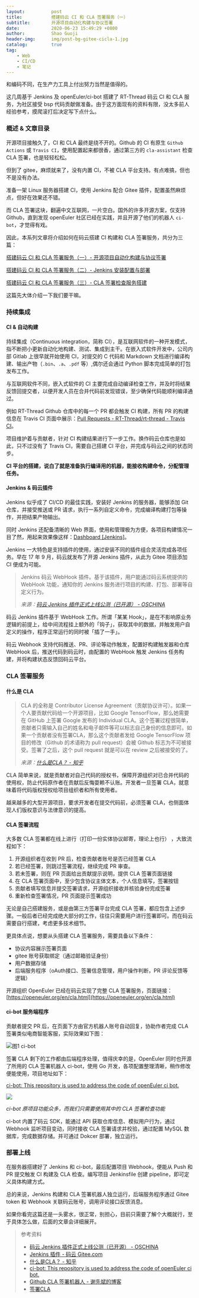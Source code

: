 ```yaml
---
layout:          post
title:           搭建码云 CI 和 CLA 签署服务（一）
subtitle:        开源项目自动化构建与协议签署
date:            2020-06-23 15:49:29 +0800
author:          Shao Guoji
header-img:      img/post-bg-gitee-cicla-1.jpg
catalog:         true
tag:
    - Web
    - CI/CD
    - 笔记
---
```


和编码不同，在生产力工具上付出努力当然是值得的。

这几周基于 Jenkins 及 openEuler/ci-bot 搭建了 RT-Thread 码云 CI 和 CLA 服务，为社区接受 bsp 代码贡献做准备。由于这方面现有的资料有限，没太多前人经验参考，摸爬滚打后决定写下点什么。

### 概述 & 文章目录

开源项目接触久了，CI 和 CLA 最终是绕不开的。Github 的 CI 有原生 `Github Actions` 或 `Travis CI`，使用配置起来都很香，通过第三方的 `cla-assistant` 检查 CLA 签署，也是轻轻松松。

但到了 gitee，麻烦就来了，没有内置 CI，不被 CLA 平台支持。有点难搞，但也不是没有办法。

准备一架 Linux 服务器搭建 CI，使用 Jenkins 配合 Gitee 插件，配置虽然麻烦点，但好在效果还不错。

而 CLA 签署这块，翻遍中文互联网，一片空白。国外的许多开源方案，仅支持 Github，直到发现 openEuler 社区已经在实践，并且开源了他们的机器人 `ci-bot`，才觉得有戏。

因此，本系列文章将介绍如何在码云搭建 CI 构建和 CLA 签署服务，共分为三篇：

[搭建码云 CI 和 CLA 签署服务（一）- 开源项目自动化构建与协议签署](http://www.shaoguoji.cn/2020/06/23/build-gitee-ci-cla-check-service-1/)

[搭建码云 CI 和 CLA 签署服务（二）- Jenkins 安装配置与部署](http://www.shaoguoji.cn/2020/07/01/build-gitee-ci-cla-check-service-2/)

[搭建码云 CI 和 CLA 签署服务（三）- CLA 签署检查服务搭建](http://www.shaoguoji.cn/2020/07/02/build-gitee-ci-cla-check-service-3/)

这篇先大体介绍一下我们要干嘛。

### 持续集成

#### CI & 自动构建

持续集成（Continuous integration，简称 CI），是互联网软件的一种开发模式，指不断把小更新自动化地构建、测试、集成到主干。在嵌入式软件开发中，公司内部 Gitlab 上很早就开始使用 CI，对提交的 C 代码和 Markdown 文档进行编译构建、输出产物（`.bin`、`.a`、`.pdf` 等）,偶尔还会通过 Python 脚本完成简单的打包发布工作。

与互联网软件不同，嵌入式软件的 CI 主要完成自动编译检查工作，并及时将结果反馈回提交者，以便开发人员在合并代码前发现错误，至少确保代码能顺利编译通过。

例如 RT-Thread Github 仓库中的每一个 PR 都会触发 CI 构建，所有 PR 的构建信息在 Travis CI 页面中展示：[Pull Requests - RT-Thread/rt-thread - Travis CI](https://travis-ci.org/github/RT-Thread/rt-thread/pull_requests)。

项目维护着与贡献者，针对 CI 构建结果进行下一步工作。换作码云仓库也是如此，只不过没有了 Travis CI，需要自己搭建 CI 平台，并完成与码云之间的状态同步。

**CI 平台的搭建，说白了就是准备执行编译用的机器，能接收构建命令，分配管理任务。**

#### Jenkins & 码云插件

Jenkins 似乎成了 CI/CD 的最佳实践，安装好 Jenkins 的服务器，能够添加 Git 仓库，并接受推送或 PR 请求，执行一系列自定义命令，完成编译构建打包等操作，并把结果产物输出。

同时 Jenkins 还配备清晰的 Web 界面，使用和管理极为方便，各项目构建情况一目了然，用起来效果像这样：[Dashboard [Jenkins]](https://jenkins.osmocom.org/jenkins/)。

Jenkins 一大特色是支持插件的使用，通过安装不同的插件组合灵活完成各项任务。早在 17 年 9 月，码云就发布了开源 Jenkins 插件，从此为 Gitee 项目添加 CI 便成为可能。

> Jenkins 码云 WebHook 插件。基于该插件，用户能通过码云系统提供的 WebHook 功能，通知你的 Jenkins 服务进行项目的构建、打包、部署等自定义行为。    
> 
> *来源：[码云 Jenkins 插件正式上线公测（已开源） - OSCHINA](https://www.oschina.net/news/88885/gitee-jenkins-plugin)*

码云 Jenkins 插件基于 WebHook 工作。所谓「某某 Hook」，是在不影响原业务逻辑的前提上，给中间流程挂上额外的「钩子」，获取其中的数据，并触发用户自定义的操作，程序正常运行的同时被「插了一手」。

码云 Webhook 支持代码推送、PR、评论等动作触发，配置好构建触发器和仓库 WebHook 后，推送代码到码云时，由配置的 WebHook 触发 Jenkins 任务构建，并将构建状态反馈回码云平台。

### CLA 签署服务

#### 什么是 CLA

> CLA 的全称是 Contributor License Agreement（贡献协议许可）。如果一个人要贡献代码给一个开源项目，比如 Google TensorFlow，那么她需要在 GitHub 上签署 Google 发布的 Individual CLA。这个签署过程很简单，贡献者只需输入自己的姓名和电子邮件等可以标志自己身份的信息即可。如果一个贡献者没有签署CLA，那么这个贡献者发给 Google TensorFlow 项目的修改（Github 的术语称为 pull request）会被 Github 标志为不可被接受。签署了之后，这个 pull request 就是可以在 review 之后被接受的了。
> 
> *来源：[什么是CLA？ - 知乎](https://zhuanlan.zhihu.com/p/68251730)*

CLA 简单来说，就是贡献者对自己代码的授权书，保障开源组织对已合并代码的使用权，防止代码原作者在贡献后反悔耍赖不认账。开发者一旦签署 CLA，就意味着将代码版权授权给项目组织者和所有使用者。

越来越多的大型开源项目，要求开发者在提交代码前，必须签署 CLA，也侧面体现人们版权意识与法律意识的提高。

#### CLA 签署流程

大多数 CLA 签署都在线上进行（打印一份实体协议邮寄，理论上也行） ，大致流程如下：

1. 开源组织者在收到 PR 后，检查贡献者账号是否已经签署 CLA
2. 若已经签署，则跳过签署流程，继续完成 PR 审查。
3. 若未签署，则在 PR 页面给出贡献提示说明，提供 CLA 签署页面链接
4. 在 CLA 签署页面中，至少包含协议主体文本，个人信息填写，签署按钮
5. 贡献者填写信息并提交签署请求，开源组织接收并核验身份完成签署
6. 重新检查签署情况，PR 页面提示签署成功

无论是自己搭建服务，或是由第三方签署平台完成 CLA 签署，都应包含上述步骤。一般后者已经完成绝大部分的工作，往往只需要用户进行签署即可。而在码云需要自行搭建，考虑更多技术细节。

更具体点说，想要从头搭建 CLA 签署服务，需要具备以下条件：

* 协议内容展示签署页面
* gitee 账号获取绑定（通过邮箱验证身份）
* 用户数据存储
* 后端服务程序（oAuth接口、签署信息管理，用户操作判断，PR 评论反馈等逻辑）

开源组织 OpenEuler 已经在码云实现了完整 CLA 签署服务，页面链接：[https://openeuler.org/en/cla.html](https://openeuler.org/en/cla.html)

#### ci-bot 服务端程序

贡献者提交 PR 后，在页面下方由官方机器人账号自动回复，协助作者完成 CLA 签署类似电商智能客服，实际效果如下图：

![图1 ci-bot](https://raw.githubusercontent.com/shaoguoji/blogpic/master/post-img/20200704165033.png)

签署 CLA 剩下的工作都由后端程序处理，值得庆幸的是，OpenEuler 同时也开源了所用的 CLA 签署机器人 ci-bot，使用 Go 开发，各项配置整理清晰，稍作修改便能使用，项目地址如下：

[ci-bot: This repository is used to address the code of openEuler ci bot.](https://gitee.com/openeuler/ci-bot)

![](https://raw.githubusercontent.com/shaoguoji/blogpic/master/post-img/20200707100820.png)

*ci-bot 原项目功能众多，而我们只需要使用其中的 CLA 签署检查功能*

ci-bot 内置了码云 SDK，能通过 API 获取仓库信息、模拟用户行为，通过 Webhook 监听项目变动，同时接收 CLA 签署请求并校验，通过配置 MySQL 数据库，完成数据存储。并可通过 Dokcer 部署，独立运行。

### 部署上线

在服务器搭建好了 Jenkins 和 ci-bot，最后配置项目 Webhook，便能从 Push 和 PR 提交触发 CI 构建及 CLA 检查。编写项目 Jenkinsfile 创建 pipeline，即可定义具体构建方式。

总的来说，Jenkins 构建和 CLA 签署机器人独立运行，后端服务程序通过 Gitee token 和 Webhook 关联码云账号，调用评论接口反馈消息。

如果你看完这篇还是一头雾水，很正常，别担心，目前只需要了解个大概就行，至于具体怎么做，后面的文章会详细展开。

> 参考资料
> 
> * [码云 Jenkins 插件正式上线公测（已开源） - OSCHINA](https://www.oschina.net/news/88885/gitee-jenkins-plugin)
> * [Jenkins 插件 - 码云 Gitee.com](https://gitee.com/help/articles/4193#article-header6)
> * [什么是CLA？ - 知乎](https://zhuanlan.zhihu.com/p/68251730)
> * [ci-bot: This repository is used to address the code of openEuler ci bot.](https://gitee.com/openeuler/ci-bot)
> * [Github CLA 签署机器人 - 谢先斌的博客](https://www.xiexianbin.cn/git/github/2017-08-09-github-cla/index.html)
> * [签署CLA](https://openeuler.org/zh/cla.html)